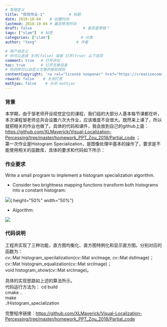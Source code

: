 ```yaml
---
# 常用定义
title: "视觉作业-1"           # 标题
date: 2018-10-04    # 创建时间
lastmod: 2018-10-04 # 最后修改时间
draft: false                       # 是否是草稿？
tags: ["slam"]  # 标签
categories: ["slam"]              # 分类
author: "Yang"                  # 作者

# 用户自定义
# 你可以选择 关闭(false) 或者 打开(true) 以下选项
comment: true   # 打开评论
toc: true       # 打开文章目录
# 你同样可以自定义文章的版权规则
contentCopyright: '<a rel="license noopener" href="https://creativecommons.org/licenses/by-nc-nd/4.0/" target="_blank">CC BY-NC-ND 4.0</a>'
reward: false	 # 关闭打赏
mathjax: false    # 关闭 mathjax
---
```


### 背景
本学期，由于邹老师开设视觉定位的课程，我们组的大部分人基本每节课都在听，本次课程邹老师总共会设置六次大作业，应该难度不会很大。既然来上课了，所以就把相关的作业也做了。具体的代码和课件，我会放到自己的github上面：https://github.com/XLMaverick/Visual-Localization-Percessing/tree/master/homework_PPT_Zou_2018/Partial_code ；  
第一次作业是Histogram Specialization，是图像处理中基本的操作了，要求是不能使用相关的函数库，具体的要求和代码如下所示：  
### 作业要求
Write a small program to implement a histogram specialization algorithm.  

- Consider two brightness mapping functions transform both histograms into a constant histogram:

![](../images/视觉作业-1/Histogram-1.png){:height="50%" width="50%"}

- Algorithm:  

![](../images/视觉作业-1/Histogram-2.png) 

### 代码说明
工程共实现了三种功能，直方图均衡化、直方图特例化和显示直方图。分别对应的函数为：  
cv::Mat histogram_specilalization(cv::Mat srcImage, cv::Mat dstImage)；  
cv::Mat histogram_equalization(cv::Mat srcImage)；  
void histogram_show(cv::Mat srcImage)。

具体的实现思路如上述的算法所示。  
代码运行方法为：
cd build  
cmake ..  
make   
./Histogram_specialization

完整程序链接：https://github.com/XLMaverick/Visual-Localization-Percessing/tree/master/homework_PPT_Zou_2018/Partial_code
